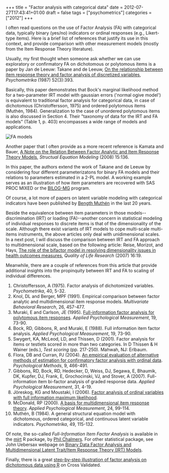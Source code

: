 +++
title = "Factor analysis with categorical data"
date = 2012-07-27T17:43:41+01:00
draft = false
tags = ["psychometrics"]
categories = ["2012"]
+++

I often read questions on the use of Factor Analysis (FA) with categorical data, typically binary (yes/no) indicators or ordinal responses (e.g., Likert-type items). Here is a brief list of references that justify its use in this context, and provide comparison with other measurement models (mostly from the Item Response Theory literature).

Usually, my first thought when someone ask whether we can use exploratory or confirmatory FA on dichotomous or polytomous items is a paper by Jan de Leeuw:
Takane and de Leeuw, <i class="fa fa-file-pdf-o fa-1x"></i> [On the relationship between item response theory and factor analysis of discretized variables](http://takane.brinkster.net/Yoshio/p026.pdf), *Psychometrika* (1987) 52(3):393.

Basically, this paper demonstrates that Bock's marginal likelihood method for a two-parameter IRT model with gaussian errors ('normal ogive model') is equivalent to traditional factor analysis for categorical data, in case of dichotomous (Christoffersson, 1975) and ordered polytomous items (Muthén, 1984). Generalization to the case of unordered polytomous items is also discussed in Section 4. Their "taxonomy of data for the IRT and FA models" (Table 1, p. 403) encompasses a wide range of models and applications.

![FA models](/img/20120727124015.png)

Another paper that I often provide as a more recent reference is 
Kamata and Bauer, <i class="fa fa-file-pdf-o fa-1x"></i>  [A Note on the Relation Between Factor Analytic and Item Response Theory Models](http://www.unc.edu/~dbauer/manuscripts/kamata-bauer-2008.pdf), *Structual Equation Modeling* (2008) 15:136.

In this paper, the authors extend the work of Takane and de Leeuw by considering four different parameterizatons for binary FA models and their relations to parameters estimated in a 2-PL model. A working example serves as an illustration of how item parameters are recovered with SAS PROC MIXED or the [BILOG-MG](http://assess.com/xcart/product.php?productid=15) <i class="fa fa-chain-broken fa-1x"></i> program.

Of course, a lot more of papers on latent variable modeling with categorical indicators have been published by [Bength Muthén](http://pages.gseis.ucla.edu/faculty/muthen/muthen3.htm) in the last 20 years.

Beside the equivalence between item parameters in those models--discrimination (IRT) or loading (FA)--another concern in statistical modeling of individual responses to discrete items is that of the dimensionality of the scale. Although there exist variants of IRT models to cope multi-scale multi-items instruments, the above articles only deal with unidimensional scales. In a next post, I will discuss the comparison between IRT and FA approach to multidmensional scale, based on the following article:
Reise, Morizot, and Hays, <i class="fa fa-file-pdf-o fa-1x"></i> [The role of the bifactor model in resolving dimensionality issues in health outcomes measures](http://www.julienmorizot.com/pdf/Reise_Morizot_Hays_2007-Bifactor_model_and_dimensionality.pdf), *Quality of Life Research* (2007) 16:19.

Meanwhile, there are a couple of references from this article that provide additional insights into the propinquity between IRT and FA to scaling of individual differences.

1. Christoffersson, A (1975). Factor analysis of dichotomized variables. *Psychometrika*, 40, 5-32.
2. Knol, DL and Berger, MPF (1991). Empirical comparison between factor analytic and multidimensional item response models. *Multivariate Behavioral Research*, 26, 457-477.
3. Muraki, E and Carlson, JE (1995). <i class="fa fa-file-pdf-o fa-1x"></i> [Full-information factor analysis for polytomous item responses](http://conservancy.umn.edu/bitstream/117440/1/v19n1p073.pdf). *Applied Psychological Measurement*, 19, 73-90.
4. Bock, RD, Gibbons, R, and Muraki, E (1988). Full information item factor analysis. *Applied Psychological Measurement*, 19, 73-90.
5. Swygert, KA, McLeod, LD, and Thissen, D (2001). Factor analysis for items or testlets scored in more than two categories. In D Thissen & H Wainer (eds.), *Test scoring* (pp. 217-250). Mahwah, NJ: Erlbaum.
6. Flora, DB and Curran, PJ (2004). [An empirical evaluation of alternative methods of estimation for confirmatory factor analysis with ordinal data](http://www.ncbi.nlm.nih.gov/pmc/articles/PMC3153362/). *Psychological Methods*, 9, 466-491.
7. Gibbons, RD, Bock, RD, Hedecker, D, Weiss, DJ, Segawa, E, Bhaumik, DK, Kupfer, DJ, Frank, E, Grochocinski, VJ, and Stover, A (2007). Full-information item bi-factor analysis of graded response data. *Applied Psychological Measurement*, 31, 4-19.
8. Jöreskog, KG and Moustaki, I (2006). <i class="fa fa-file-pdf-o fa-1x"></i> [Factor analysis of ordinal variables with full information maximum likelihood](http://www.ssicentral.com/lisrel/techdocs/orfiml.pdf).
9. McDonald, RP (2000). <i class="fa fa-file-pdf-o fa-1x"></i> [A basis for multidimensional item response theory](http://nth.wpi.edu/PapersByOthers/multidimensoal-item-repoce%20theory.pdf). *Applied Psychological Measurement*, 24, 99-114.
10. Muthén, B (1984). A general structural equation model with dichotomous, ordered categorical, and continuous latent variable indicators. *Psychometrika*, 49, 115-132.

Of note, the so-called *Full-Information Item Factor Analysis* is available in the [mirt](http://cran.r-project.org/web/packages/mirt/) R package, by [Phil Chalmers](https://github.com/philchalmers). For other statistical package, see John Uebersax webpage on [Binary Data Factor Analysis and Multidimensional Latent Trait/Item Response Theory (IRT) Models](http://www.john-uebersax.com/stat/binary.htm).

Finally, there is a great [step-by-step illustration of factor analysis on dichotomous data using R](http://stats.stackexchange.com/q/31948/930) on Cross Validated.
